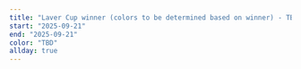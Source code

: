 ```yaml
---
title: "Laver Cup winner (colors to be determined based on winner) - TBD"
start: "2025-09-21"
end: "2025-09-21"
color: "TBD"
allday: true
---
```


